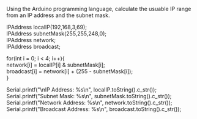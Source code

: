 Using the Arduino programming language, calculate the usuable IP range from an IP address and the subnet mask.

  IPAddress localIP(192,168,3,69);\
  IPAddress subnetMask(255,255,248,0);\
  IPAddress network;\
  IPAddress broadcast;

  for(int i = 0; i < 4; i++){\
    network[i] = localIP[i] & subnetMask[i];\
    broadcast[i] = network[i] + (255 - subnetMask[i]);\
  }

  Serial.printf("\nIP Address: %s\n", localIP.toString().c_str());\
  Serial.printf("Subnet Mask: %s\n", subnetMask.toString().c_str());\
  Serial.printf("Network Address: %s\n", network.toString().c_str());\
  Serial.printf("Broadcast Address: %s\n", broadcast.toString().c_str());
